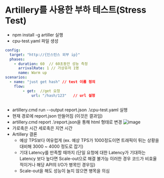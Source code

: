 # Artillery를 사용한 부하 테스트(Stress Test) 
  - npm install -g artiller 실행
  - cpu-test.yaml 파일 생성

``` yaml
config:
  target: "http://{인스턴스 외부 ip}"
  phases:
    - duration: 60  // 60초동안 성능 측정
      arrivalRate: 1 // 가상유저 1명 
      name: Warm up
scenarios:
  - name: "just get hash" // test 이름 정의
    flow:
        - get:  //get 요청 
            url: "/hash/123"   // url 설정 
      
```
  - artillery.cmd run --output report.json .\cpu-test.yaml 실행 
  - 현재 경로에 report.json 만들어짐 (이것은 결과임)
  - artillery.cmd report .\report.json을 통해 html 형태로 변경 
  ![image](https://user-images.githubusercontent.com/61530368/166502051-f17cb102-895f-430e-937f-00e51eada69a.png)
  - 가로축은 시간 세로축은 지연 시간
  - Artillery 결론
    * 예상 TPS보다 여유럽게 (ex. 예상 TPS가 1000정도이면 트래픽이 튀는 상황을 대비해 3000 ~ 4000 정도로 잡기)
    * 기대 Latency를 만족할 때까지 (단일 요청에 대한 Latency가 기대하는 Latency 보다 높다면 Scale-out으로 해결 불가능 이러한 경우 코드가 비효율적이거나 해당 API의 I/O가 병목인 경우임)
    * Scale-out을 해도 성능이 늘지 않으면 병목을 의심 
